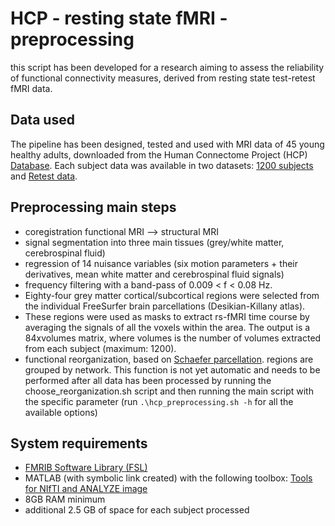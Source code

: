 # HCP - resting state fMRI - preprocessing

this script has been developed for a research aiming to assess the reliability of functional connectivity measures, derived from resting state test-retest fMRI data.

## Data used
The pipeline has been designed, tested and used with MRI data of 45 young healthy adults, downloaded from the Human Connectome Project (HCP) [Database](https://db.humanconnectome.org).
Each subject data was available in two datasets: [1200 subjects](https://db.humanconnectome.org/data/projects/HCP_1200) and [Retest data](https://db.humanconnectome.org/data/projects/HCP_Retest).

## Preprocessing main steps
- coregistration functional MRI --> structural MRI
- signal segmentation into three main tissues (grey/white matter, cerebrospinal fluid)
- regression of 14 nuisance variables (six motion parameters + their derivatives, mean white matter and cerebrospinal fluid signals)
- frequency filtering with a band-pass of 0.009 < f < 0.08 Hz.
- Eighty-four grey matter cortical/subcortical regions were selected from the individual FreeSurfer brain parcellations (Desikian-Killany atlas).
- These regions were used as masks to extract rs-fMRI time course by averaging the signals of all the voxels within the area.
The output is a 84xvolumes matrix, where volumes is the number of volumes extracted from each subject (maximum: 1200).
- functional reorganization, based on [Schaefer parcellation](https://github.com/ThomasYeoLab/CBIG/tree/master/stable_projects/brain_parcellation/Schaefer2018_LocalGlobal).
regions are grouped by network. 
This function is not yet automatic and needs to be performed after all data has been processed by running the choose_reorganization.sh script 
and then running the main script with the specific parameter (run `.\hcp_preprocessing.sh -h` for all the available options)

## System requirements
- [FMRIB Software Library (FSL)](https://fsl.fmrib.ox.ac.uk/fsl/fslwiki/FslInstallation)
- MATLAB (with symbolic link created) with the following toolbox: [Tools for NIfTI and ANALYZE image](https://www.mathworks.com/matlabcentral/fileexchange/8797-tools-for-nifti-and-analyze-image)
- 8GB RAM minimum
- additional 2.5 GB of space for each subject processed
